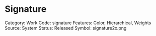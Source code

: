 # Signature

Category: Work
Code: signature
Features: Color, Hierarchical, Weights
Source: System
Status: Released
Symbol: signature2x.png